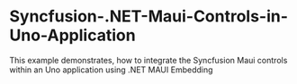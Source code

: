 # Syncfusion-.NET-Maui-Controls-in-Uno-Application
This example demonstrates, how to integrate the Syncfusion Maui controls within an Uno application using .NET MAUI Embedding
